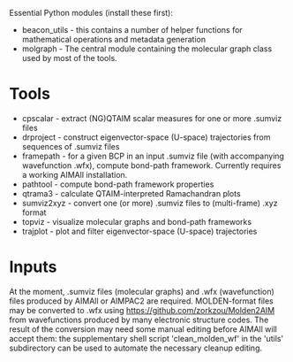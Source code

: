 Essential Python modules (install these first):

* beacon_utils - this contains a number of helper functions for mathematical operations and metadata generation
* molgraph - The central module containing the molecular graph class used by most of the tools.

Tools
=====
*	cpscalar   - extract (NG)QTAIM scalar measures for one or more .sumviz files
*	drproject  - construct eigenvector-space (U-space) trajectories from sequences of .sumviz files
*	framepath  - for a given BCP in an input .sumviz file (with accompanying wavefunction .wfx), compute bond-path framework. Currently requires a working AIMAll installation.
*	pathtool   - compute bond-path framework properties
*	qtrama3    - calculate QTAIM-interpreted Ramachandran plots
*	sumviz2xyz 	- convert one (or more) .sumviz files to (multi-frame) .xyz format
*	topviz 	   - visualize molecular graphs and bond-path frameworks
*	trajplot  - plot and filter eigenvector-space (U-space) trajectories

Inputs
======
At the moment, .sumviz files (molecular graphs) and .wfx (wavefunction) files produced by AIMAll or AIMPAC2 are required. MOLDEN-format files may be converted to .wfx using https://github.com/zorkzou/Molden2AIM from wavefunctions produced by many electronic structure codes. The result of the conversion may need some manual editing before AIMAll will accept them: the supplementary shell script 'clean_molden_wf' in the 'utils' subdirectory can be used to automate the necessary cleanup editing.
